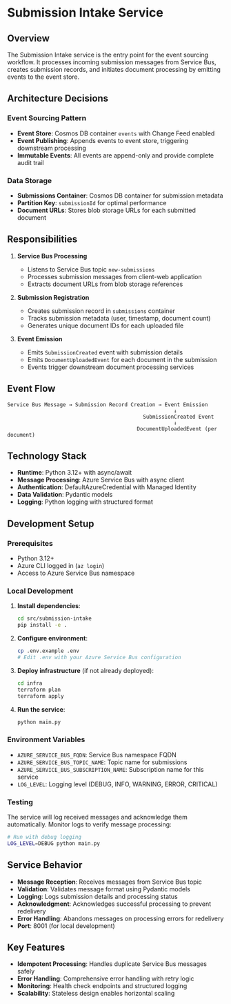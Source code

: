# Submission Intake Service

## Overview
The Submission Intake service is the entry point for the event sourcing workflow. It processes incoming submission messages from Service Bus, creates submission records, and initiates document processing by emitting events to the event store.

## Architecture Decisions

### Event Sourcing Pattern
- **Event Store**: Cosmos DB container `events` with Change Feed enabled
- **Event Publishing**: Appends events to event store, triggering downstream processing
- **Immutable Events**: All events are append-only and provide complete audit trail

### Data Storage
- **Submissions Container**: Cosmos DB container for submission metadata
- **Partition Key**: `submissionId` for optimal performance
- **Document URLs**: Stores blob storage URLs for each submitted document

## Responsibilities

1. **Service Bus Processing**
   - Listens to Service Bus topic `new-submissions`
   - Processes submission messages from client-web application
   - Extracts document URLs from blob storage references

2. **Submission Registration**
   - Creates submission record in `submissions` container
   - Tracks submission metadata (user, timestamp, document count)
   - Generates unique document IDs for each uploaded file

3. **Event Emission**
   - Emits `SubmissionCreated` event with submission details
   - Emits `DocumentUploadedEvent` for each document in the submission
   - Events trigger downstream document processing services

## Event Flow

```
Service Bus Message → Submission Record Creation → Event Emission
                                                      ↓
                                            SubmissionCreated Event
                                                      ↓
                                          DocumentUploadedEvent (per document)
```

## Technology Stack
- **Runtime**: Python 3.12+ with async/await
- **Message Processing**: Azure Service Bus with async client
- **Authentication**: DefaultAzureCredential with Managed Identity
- **Data Validation**: Pydantic models
- **Logging**: Python logging with structured format

## Development Setup

### Prerequisites
- Python 3.12+
- Azure CLI logged in (`az login`)
- Access to Azure Service Bus namespace

### Local Development
1. **Install dependencies**:
   ```bash
   cd src/submission-intake
   pip install -e .
   ```

2. **Configure environment**:
   ```bash
   cp .env.example .env
   # Edit .env with your Azure Service Bus configuration
   ```

3. **Deploy infrastructure** (if not already deployed):
   ```bash
   cd infra
   terraform plan
   terraform apply
   ```

4. **Run the service**:
   ```bash
   python main.py
   ```

### Environment Variables
- `AZURE_SERVICE_BUS_FQDN`: Service Bus namespace FQDN
- `AZURE_SERVICE_BUS_TOPIC_NAME`: Topic name for submissions
- `AZURE_SERVICE_BUS_SUBSCRIPTION_NAME`: Subscription name for this service
- `LOG_LEVEL`: Logging level (DEBUG, INFO, WARNING, ERROR, CRITICAL)

### Testing
The service will log received messages and acknowledge them automatically. Monitor logs to verify message processing:

```bash
# Run with debug logging
LOG_LEVEL=DEBUG python main.py
```

## Service Behavior
- **Message Reception**: Receives messages from Service Bus topic
- **Validation**: Validates message format using Pydantic models
- **Logging**: Logs submission details and processing status
- **Acknowledgment**: Acknowledges successful processing to prevent redelivery
- **Error Handling**: Abandons messages on processing errors for redelivery
- **Port**: 8001 (for local development)

## Key Features
- **Idempotent Processing**: Handles duplicate Service Bus messages safely
- **Error Handling**: Comprehensive error handling with retry logic
- **Monitoring**: Health check endpoints and structured logging
- **Scalability**: Stateless design enables horizontal scaling
